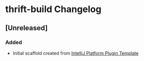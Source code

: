 <!-- Keep a Changelog guide -> https://keepachangelog.com -->

# thrift-build Changelog

## [Unreleased]
### Added
- Initial scaffold created from [IntelliJ Platform Plugin Template](https://github.com/JetBrains/intellij-platform-plugin-template)
